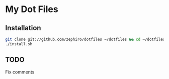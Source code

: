 # My Dot Files

## Installation

```sh
git clone git://github.com/zephiro/dotfiles ~/dotfiles && cd ~/dotfiles
./install.sh
```

## TODO

Fix comments
